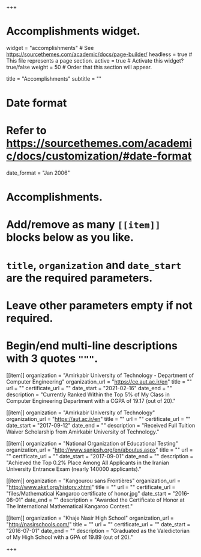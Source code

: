 +++
# Accomplishments widget.
widget = "accomplishments"  # See https://sourcethemes.com/academic/docs/page-builder/
headless = true  # This file represents a page section.
active = true  # Activate this widget? true/false
weight = 50  # Order that this section will appear.

title = "Accomplish&shy;ments"
subtitle = ""

# Date format
#   Refer to https://sourcethemes.com/academic/docs/customization/#date-format
date_format = "Jan 2006"

# Accomplishments.
#   Add/remove as many `[[item]]` blocks below as you like.
#   `title`, `organization` and `date_start` are the required parameters.
#   Leave other parameters empty if not required.
#   Begin/end multi-line descriptions with 3 quotes `"""`.

[[item]]
  organization = "Amirkabir University of Technology - Department of Computer Engineering"
  organization_url = "https://ce.aut.ac.ir/en"
  title = ""
  url = ""
  certificate_url = ""
  date_start = "2021-02-16"
  date_end = ""
  description = "Currently Ranked Within the Top 5% of My Class in Computer Engineering Department with a CGPA of 19.17 (out of 20)."

[[item]]
  organization = "Amirkabir University of Technology"
  organization_url = "https://aut.ac.ir/en"
  title = ""
  url = ""
  certificate_url = ""
  date_start = "2017-09-12"
  date_end = ""
  description = "Received Full Tuition Waiver Scholarship from Amirkabir University of Technology."

[[item]]
  organization = "National Organization of Educational Testing"
  organization_url = "http://www.sanjesh.org/en/aboutus.aspx"
  title = ""
  url = ""
  certificate_url = ""
  date_start = "2017-09-01"
  date_end = ""
  description = "Achieved the Top 0.2% Place Among All Applicants in the Iranian University Entrance Exam (nearly 140000 applicants)."
  
[[item]]
  organization = "Kangourou sans Frontières"
  organization_url = "http://www.aksf.org/history.xhtml"
  title = ""
  url = ""
  certificate_url = "files/Mathematical Kangaroo certificate of honor.jpg"
  date_start = "2016-08-01"
  date_end = ""
  description = "Awarded the Certificate of Honor at The International Mathematical Kangaroo Contest."

[[item]]
  organization = "Khaje Nasir High School"
  organization_url = "http://nasirschools.com/"
  title = ""
  url = ""
  certificate_url = ""
  date_start = "2016-07-01"
  date_end = ""
  description = "Graduated as the Valedictorian of My High School with a GPA of 19.89 (out of 20)."

+++
